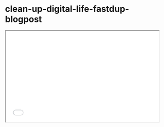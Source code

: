 # clean-up-digital-life-fastdup-blogpost

<iframe src="./fastdup_report/similarity.html" width="100%" height="300"></iframe>
